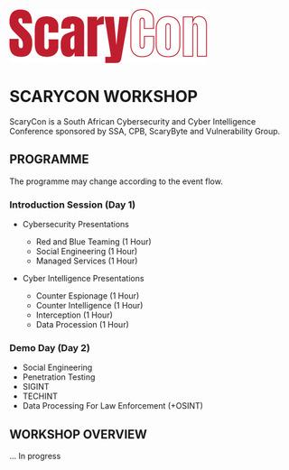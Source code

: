 ![Logo](Assets/scarycon-logo-rep.png)

# SCARYCON WORKSHOP

ScaryCon is a South African Cybersecurity and Cyber Intelligence Conference sponsored by SSA, CPB, ScaryByte and Vulnerability Group.

## PROGRAMME

The programme may change according to the event flow.

### Introduction Session (Day 1)

- Cybersecurity Presentations
  - Red and Blue Teaming (1 Hour)
  - Social Engineering (1 Hour)
  - Managed Services (1 Hour)


- Cyber Intelligence Presentations
  - Counter Espionage (1 Hour)
  - Counter Intelligence (1 Hour)
  - Interception (1 Hour)
  - Data Procession (1 Hour)

### Demo Day (Day 2)

- Social Engineering
- Penetration Testing
- SIGINT
- TECHINT
- Data Processing For Law Enforcement (+OSINT)

## WORKSHOP OVERVIEW

... In progress
